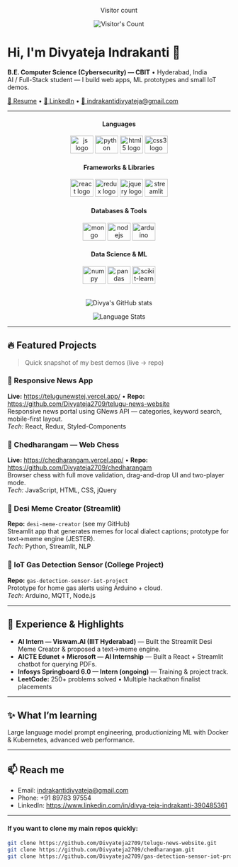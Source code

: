 <div align="center"> 
  <p>Visitor count</p>
  <img src="https://profile-counter.glitch.me/Divyateja2709/count.svg" alt="Visitor's Count" />
</div>

# Hi, I'm **Divyateja Indrakanti** 👋  
**B.E. Computer Science (Cybersecurity) — CBIT** • Hyderabad, India  
AI / Full-Stack student — I build web apps, ML prototypes and small IoT demos.  

[📄 Resume](./Divya_teja_resume.pdf) • [💼 LinkedIn](https://www.linkedin.com/in/divya-teja-indrakanti-390485361) • [📧 indrakantidivyateja@gmail.com](mailto:indrakantidivyateja@gmail.com)

---

<h4 align="center">Languages</h4>
<div align="center">
  <img src="https://cdn.jsdelivr.net/gh/devicons/devicon/icons/javascript/javascript-original.svg" height="40" width="52" alt="js logo"  />
  <img src="https://cdn.jsdelivr.net/gh/devicons/devicon/icons/python/python-original.svg" height="40" width="52" alt="python logo"  />
  <img src="https://cdn.jsdelivr.net/gh/devicons/devicon/icons/html5/html5-original.svg" height="40" width="52" alt="html5 logo"  />
  <img src="https://cdn.jsdelivr.net/gh/devicons/devicon/icons/css3/css3-original.svg" height="40" width="52" alt="css3 logo"  />
</div>

<h4 align="center">Frameworks & Libraries</h4>
<div align="center">
  <img src="https://cdn.jsdelivr.net/gh/devicons/devicon/icons/react/react-original.svg" height="40" width="52" alt="react logo"  />
  <img src="https://cdn.jsdelivr.net/gh/devicons/devicon/icons/redux/redux-original.svg" height="40" width="52" alt="redux logo"  />
  <img src="https://cdn.jsdelivr.net/gh/devicons/devicon/icons/jquery/jquery-original.svg" height="40" width="52" alt="jquery logo"  />
  <img src="https://cdn.jsdelivr.net/gh/devicons/devicon/icons/streamlit/streamlit-original.svg" height="40" width="52" alt="streamlit logo"  />
</div>

<h4 align="center">Databases & Tools</h4>
<div align="center">
  <img src="https://cdn.jsdelivr.net/gh/devicons/devicon/icons/mongodb/mongodb-original.svg" height="40" width="52" alt="mongo logo"  />
  <img src="https://cdn.jsdelivr.net/gh/devicons/devicon/icons/nodejs/nodejs-original.svg" height="40" width="52" alt="nodejs logo"  />
  <img src="https://cdn.jsdelivr.net/gh/devicons/devicon/icons/arduino/arduino-original.svg" height="40" width="52" alt="arduino logo"  />
</div>

<h4 align="center">Data Science & ML</h4>
<div align="center">
  <img src="https://cdn.jsdelivr.net/gh/devicons/devicon/icons/numpy/numpy-original.svg" height="40" width="52" alt="numpy logo"  />
  <img src="https://cdn.jsdelivr.net/gh/devicons/devicon/icons/pandas/pandas-original.svg" height="40" width="52" alt="pandas logo"  />
  <img src="https://cdn.jsdelivr.net/gh/devicons/devicon/icons/scikitlearn/scikitlearn-original.svg" height="40" width="52" alt="scikit-learn logo"  />
</div>

<br/>

<p align="center">
  <img src="https://github-readme-stats.vercel.app/api?username=Divyateja2709&show_icons=true&theme=transparent" alt="Divya's GitHub stats" />
</p>

<p align="center">
  <img src="https://github-readme-stats.vercel.app/api/top-langs/?username=Divyateja2709&layout=donut&langs_count=6&theme=transparent" alt="Language Stats">
</p>

---

## 🔥 Featured Projects
> Quick snapshot of my best demos (live → repo)

### 🔹 Responsive News App  
**Live:** https://telugunewstej.vercel.app/ • **Repo:** https://github.com/Divyateja2709/telugu-news-website  
Responsive news portal using GNews API — categories, keyword search, mobile-first layout.  
_Tech:_ React, Redux, Styled-Components

### 🔹 Chedharangam — Web Chess  
**Live:** https://chedharangam.vercel.app/ • **Repo:** https://github.com/Divyateja2709/chedharangam  
Browser chess with full move validation, drag-and-drop UI and two-player mode.  
_Tech:_ JavaScript, HTML, CSS, jQuery

### 🔹 Desi Meme Creator (Streamlit)  
**Repo:** `desi-meme-creator` (see my GitHub)  
Streamlit app that generates memes for local dialect captions; prototype for text→meme engine (JESTER).  
_Tech:_ Python, Streamlit, NLP

### 🔹 IoT Gas Detection Sensor (College Project)  
**Repo:** `gas-detection-sensor-iot-project`  
Prototype for home gas alerts using Arduino + cloud.  
_Tech:_ Arduino, MQTT, Node.js

---

## 💼 Experience & Highlights
- **AI Intern — Viswam.AI (IIIT Hyderabad)** — Built the Streamlit Desi Meme Creator & proposed a text→meme engine.  
- **AICTE Edunet + Microsoft — AI Internship** — Built a React + Streamlit chatbot for querying PDFs.  
- **Infosys Springboard 6.0 — Intern (ongoing)** — Training & project track.  
- **LeetCode:** 250+ problems solved • Multiple hackathon finalist placements

---

## ✨ What I’m learning
Large language model prompt engineering, productionizing ML with Docker & Kubernetes, advanced web performance.

---

## 📫 Reach me
- Email: indrakantidivyateja@gmail.com  
- Phone: +91 89783 97554  
- LinkedIn: https://www.linkedin.com/in/divya-teja-indrakanti-390485361

---

#### If you want to clone my main repos quickly:
```bash
git clone https://github.com/Divyateja2709/telugu-news-website.git
git clone https://github.com/Divyateja2709/chedharangam.git
git clone https://github.com/Divyateja2709/gas-detection-sensor-iot-project.git
